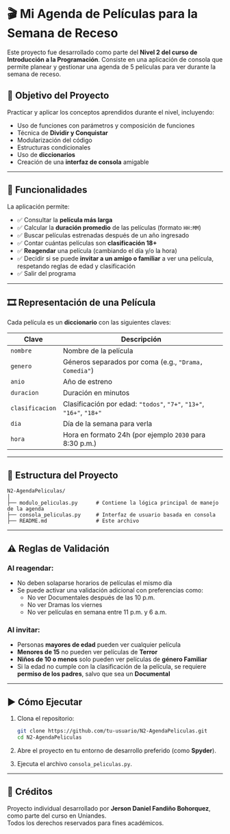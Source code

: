 # 🎬 Mi Agenda de Películas para la Semana de Receso

Este proyecto fue desarrollado como parte del **Nivel 2 del curso de Introducción a la Programación**. Consiste en una aplicación de consola que permite planear y gestionar una agenda de 5 películas para ver durante la semana de receso.

## 📌 Objetivo del Proyecto

Practicar y aplicar los conceptos aprendidos durante el nivel, incluyendo:

- Uso de funciones con parámetros y composición de funciones
- Técnica de **Dividir y Conquistar**
- Modularización del código
- Estructuras condicionales
- Uso de **diccionarios**
- Creación de una **interfaz de consola** amigable

---

## 🎯 Funcionalidades

La aplicación permite:

- ✅ Consultar la **película más larga**
- ✅ Calcular la **duración promedio** de las películas (formato `HH:MM`)
- ✅ Buscar películas estrenadas después de un año ingresado
- ✅ Contar cuántas películas son **clasificación 18+**
- ✅ **Reagendar** una película (cambiando el día y/o la hora)
- ✅ Decidir si se puede **invitar a un amigo o familiar** a ver una película, respetando reglas de edad y clasificación
- ✅ Salir del programa

---

## 🎞️ Representación de una Película

Cada película es un **diccionario** con las siguientes claves:

| Clave         | Descripción |
|---------------|-------------|
| `nombre`      | Nombre de la película |
| `genero`      | Géneros separados por coma (e.g., `"Drama, Comedia"`) |
| `anio`        | Año de estreno |
| `duracion`    | Duración en minutos |
| `clasificacion` | Clasificación por edad: `"todos"`, `"7+"`, `"13+"`, `"16+"`, `"18+"` |
| `dia`         | Día de la semana para verla |
| `hora`        | Hora en formato 24h (por ejemplo `2030` para 8:30 p.m.) |

---

## 📂 Estructura del Proyecto

```
N2-AgendaPeliculas/
│
├── modulo_peliculas.py      # Contiene la lógica principal de manejo de la agenda
├── consola_peliculas.py     # Interfaz de usuario basada en consola
├── README.md                # Este archivo
```

---

## ⚠️ Reglas de Validación

### Al reagendar:
- No deben solaparse horarios de películas el mismo día
- Se puede activar una validación adicional con preferencias como:
  - No ver Documentales después de las 10 p.m.
  - No ver Dramas los viernes
  - No ver películas en semana entre 11 p.m. y 6 a.m.

### Al invitar:
- Personas **mayores de edad** pueden ver cualquier película
- **Menores de 15** no pueden ver películas de **Terror**
- **Niños de 10 o menos** solo pueden ver películas de **género Familiar**
- Si la edad no cumple con la clasificación de la película, se requiere **permiso de los padres**, salvo que sea un **Documental**

---

## ▶️ Cómo Ejecutar

1. Clona el repositorio:
   ```bash
   git clone https://github.com/tu-usuario/N2-AgendaPeliculas.git
   cd N2-AgendaPeliculas
   ```

2. Abre el proyecto en tu entorno de desarrollo preferido (como **Spyder**).

3. Ejecuta el archivo `consola_peliculas.py`.

---

## 📜 Créditos

Proyecto individual desarrollado por **Jerson Daniel Fandiño Bohorquez**, como parte del curso en Uniandes.  
Todos los derechos reservados para fines académicos.
